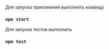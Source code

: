 Для запуска приложения выполнить команду

### `npm start`

Для запуска тестов выполнить

### `npm test`
